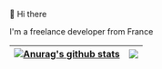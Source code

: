 👋 Hi there

I'm a freelance developer from France

| <a href="https://github.com/anuraghazra/github-readme-stats"><img align="center" src="https://github-readme-stats.vercel.app/api?username=mrdotb&show_icons=true&include_all_commits=true&theme=darcula&hide_border=true&exclude_repo=vim-tailwindcss" alt="Anurag's github stats" /></a> | <a href="https://github.com/anuraghazra/github-readme-stats"><img align="center" src="https://github-readme-stats.vercel.app/api/top-langs/?username=mrdotb&layout=compact&theme=darcula&hide_border=true&exclude_repo=vim-tailwindcss" /></a> |
| ------------- | ------------- |
